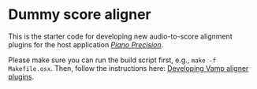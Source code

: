 # Dummy score aligner

This is the starter code for developing new audio-to-score alignment plugins for the host application [*Piano Precision*](https://github.com/yucongj/piano-precision).

Please make sure you can run the build script first, e.g., `make -f Makefile.osx`. Then, follow the instructions here: [Developing Vamp aligner plugins](https://github.com/yucongj/piano-precision?tab=readme-ov-file#developing-vamp-aligner-plugins).

